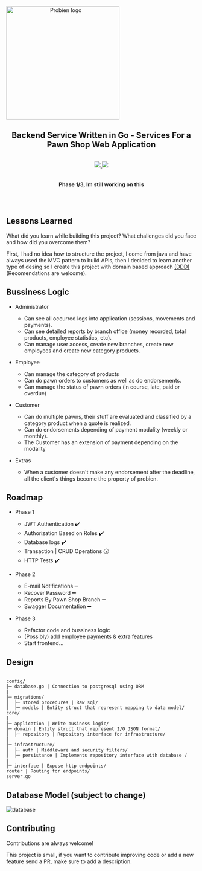 
<div align="center" style="display:flex;flex-direction:column;">
    <img width="300" src="https://imgdb.net/storage/uploads/495cc30ad5b741033ede8604cb0ef566cb48b5685a252f34de460850dabb82f6.png" alt="Probien logo"/>
  <h2>Backend Service Written in Go - Services For a Pawn Shop Web Application</h2>
  <p>
    <a target="_blank" href="https://crowdin.com/project/excalidraw">
      <img src="https://img.shields.io/badge/License-GPL%20v3-yellow.svg">
    </a>
        <a target="_blank" href="https://crowdin.com/project/excalidraw">
      <img src="https://img.shields.io/github/last-commit/ThePandaDevs/Probien-Backend">
    </a>
      <h4>Phase 1/3, Im still working on this</h4>
  </p>
</div>

## Lessons Learned

What did you learn while building this project? What challenges did you face and how did you overcome them?

First, I had no idea how to structure the project, I come from java and have always used the MVC pattern to build APIs, then I decided to learn another type of desing so I create this project with domain based approach [(DDD)](https://airbrake.io/blog/software-design/domain-driven-design) (Recomendations are welcome).


## Bussiness Logic

- Administrator
  - Can see all occurred logs into application (sessions, movements and payments).
  - Can see detailed reports by branch office (money recorded, total products, employee statistics, etc).
  - Can manage user access, create new branches, create new employees and create new category products.
  
- Employee
  - Can manage the category of products
  - Can do pawn orders to customers as well as do endorsements.
  - Can manage the status of pawn orders (in course, late, paid or overdue)

- Customer
  - Can do multiple pawns, their stuff are evaluated and classified by a category product when a quote is realized.
  - Can do endorsements depending of payment modality (weekly or monthly).
  - The Customer has an extension of payment depending on the modality

- Extras
  - When a customer doesn't make any endorsement after the deadline, all the client's things become the property of probien.

## Roadmap

- Phase 1
  - JWT Authentication :heavy_check_mark:
  - Authorization Based on Roles :heavy_check_mark:
  - Database logs :heavy_check_mark:
  - Transaction | CRUD Operations :clock330:
  - HTTP Tests :heavy_check_mark:

- Phase 2
  - E-mail Notifications :heavy_minus_sign:
  - Recover Password :heavy_minus_sign:
  - Reports By Pawn Shop Branch :heavy_minus_sign:
  - Swagger Documentation :heavy_minus_sign:

- Phase 3
  - Refactor code and bussiness logic
  - (Possibly) add employee payments & extra features
  - Start frontend...

## Design
```

config/
├─ database.go | Connection to postgresql using ORM
|
├─ migrations/
│  ├─ stored procedures | Raw sql/
│  ├─ models | Entity struct that represent mapping to data model/
core/
|
├─ application | Write business logic/
├─ domain | Entity struct that represent I/O JSON format/
│  ├─ repository | Repository interface for infrastructure/
|
├─ infrastructure/
│  ├─ auth | Middleware and security filters/
│  ├─ persistance | Implements repository interface with database /
|
├─ interface | Expose http endpoints/
router | Routing for endpoints/
server.go
```

## Database Model (subject to change)

<img src="https://i.ibb.co/QPsbgy0/database.png" alt="database" border="0">

## Contributing

Contributions are always welcome!

This project is small, if you want to contribute improving code or add a new feature send a PR, make sure to add a description.


